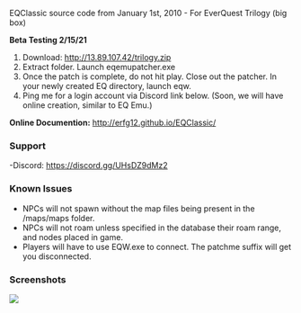 EQClassic source code from January 1st, 2010 - For EverQuest Trilogy (big box)

**Beta Testing 2/15/21**

1. Download: http://13.89.107.42/trilogy.zip
2. Extract folder. Launch eqemupatcher.exe
3. Once the patch is complete, do not hit play. Close out the patcher. In your newly created EQ directory, launch eqw.
4. Ping me for a login account via Discord link below. (Soon, we will have online creation, similar to EQ Emu.)

**Online Documention:** http://erfg12.github.io/EQClassic/

### Support

-Discord: https://discord.gg/UHsDZ9dMz2

### Known Issues

- NPCs will not spawn without the map files being present in the /maps/maps folder.
- NPCs will not roam unless specified in the database their roam range, and nodes placed in game.
- Players will have to use EQW.exe to connect. The patchme suffix will get you disconnected.

### Screenshots

![](https://newagesoldier.com/EQClassic/image0.jpg)
